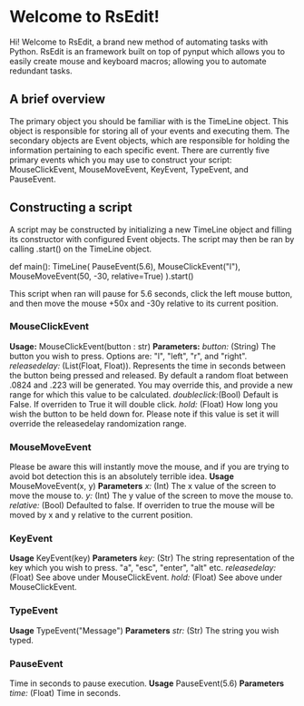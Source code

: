 # Welcome to RsEdit!

Hi! Welcome to RsEdit, a brand new method of automating tasks with Python. RsEdit is an framework built on top of pynput which allows you to easily create mouse and keyboard macros; allowing you to automate redundant tasks. 

## A brief overview
The primary object you should be familiar with is the TimeLine object. This object is responsible for storing all of your events and executing them. 
The secondary objects are Event objects, which are responsible for holding the information pertaining to each specific event. There are currently five primary events which you may use to construct your script: MouseClickEvent, MouseMoveEvent, KeyEvent, TypeEvent, and PauseEvent. 

## Constructing a script
A script may be constructed by initializing a new TimeLine object and filling its constructor with configured Event objects. The script may then be ran by calling .start() on the TimeLine object. 

def main():
	TimeLine(
	PauseEvent(5.6),
	MouseClickEvent("l"),
	MouseMoveEvent(50, -30, relative=True)
).start()

This script when ran will pause for 5.6 seconds, click the left mouse button, and then move the mouse +50x and -30y relative to its current position. 

### MouseClickEvent
**Usage:**
MouseClickEvent(button : str)
**Parameters:** 
*button:* (String) The button you wish to press. Options are: "l", "left", "r", and "right". 
*releasedelay:* (List(Float, Float)). Represents the time in seconds between the button being pressed and released. By default a random float between .0824 and .223 will be generated. You may override this, and provide a new range for which this value to be calculated. 
*doubleclick:*(Bool) Default is False. If overriden to True it will double click. 
*hold:* (Float) How long you wish the button to be held down for. Please note if this value is set it will override the releasedelay randomization range. 
### MouseMoveEvent
Please be aware this will instantly move the mouse, and if you are trying to avoid bot detection this is an absolutely terrible idea. 
**Usage**
MouseMoveEvent(x, y)
**Parameters**
*x:* (Int) The x value of the screen to move the mouse to.
*y:* (Int) The y value of the screen to move the mouse to.
*relative:* (Bool) Defaulted to false. If overriden to true the mouse will be moved by x and y relative to the current position. 
### KeyEvent
**Usage**
KeyEvent(key)
**Parameters**
*key:* (Str) The string representation of the key which you wish to press. "a", "esc", "enter", "alt" etc. 
*releasedelay:* (Float) See above under MouseClickEvent.
*hold:* (Float) See above under MouseClickEvent.
### TypeEvent
**Usage**
TypeEvent("Message")
**Parameters**
*str:* (Str) The string you wish typed. 
### PauseEvent
Time in seconds to pause execution. 
**Usage**
PauseEvent(5.6)
**Parameters**
*time:* (Float) Time in seconds.



